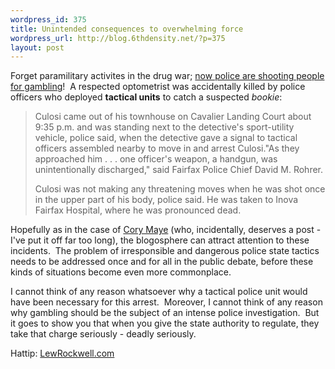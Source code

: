 ```yaml
--- 
wordpress_id: 375
title: Unintended consequences to overwhelming force
wordpress_url: http://blog.6thdensity.net/?p=375
layout: post
---
```

Forget paramilitary activites in the drug war; <a href="http://www.washingtonpost.com/wp-dyn/content/article/2006/01/25/AR2006012502245.html">now police are shooting people for gambling</a>!  A respected optometrist was accidentally killed by police officers who deployed <strong>tactical units</strong> to catch a suspected <em>bookie</em>:<a href="http://www.washingtonpost.com/wp-dyn/content/article/2006/01/25/AR2006012502245.html"></a>
<blockquote>Culosi came out of his townhouse on Cavalier Landing Court about 9:35 p.m. and was standing next to the detective's sport-utility vehicle, police said, when the detective gave a signal to tactical officers assembled nearby to move in and arrest Culosi."As they approached him . . . one officer's weapon, a handgun, was unintentionally discharged," said Fairfax Police Chief David M. Rohrer.

Culosi was not making any threatening moves when he was shot once in the upper part of his body, police said. He was taken to Inova Fairfax Hospital, where he was pronounced dead.</blockquote>
Hopefully as in the case of <a href="http://www.theagitator.com/archives/cat_cory_maye.php">Cory Maye</a> (who, incidentally, deserves a post - I've put it off far too long), the blogosphere can attract attention to these incidents.  The problem of irresponsible and dangerous police state tactics needs to be addressed once and for all in the public debate, before these kinds of situations become even more commonplace.

I cannot think of any reason whatsoever why a tactical police unit would have been necessary for this arrest.  Moreover, I cannot think of any reason why gambling should be the subject of an intense police investigation.  But it goes to show you that when you give the state authority to regulate, they take that charge seriously - deadly seriously.

Hattip: <a href="http://lewrockwell.com">LewRockwell.com</a>

